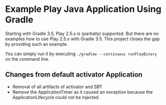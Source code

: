 # Example Play Java Application Using Gradle

Starting with Gradle 3.5, Play 2.5.x is (partially) supported. 
But there are no examples how to use Play 2.5.x with Gradle 3.5.
This project closes the gap by providing such an example. 

You can simply run it by executing `./gradlew --continuous runPlayBinary` on the command line.

## Changes from default activator Application

- Removal of all artifacts of activator and SBT
- Remove the ApplicationTimer as it caused an exception because the ApplicationLifecycle could not be injected.
